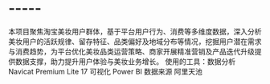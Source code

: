 # -----
本项目聚焦淘宝美妆用户群体，基于平台用户行为、消费等多维度数据，深入分析美妆用户的活跃规律、留存特征、品类偏好及地域分布等情况，挖掘用户潜在需求与消费趋势，为平台优化美妆品类运营策略、商家开展精准营销及产品迭代升级提供数据支撑，助力提升用户体验与美妆业务增长。
使用的工具：数据分析 Navicat Premium Lite 17
           可视化 Power BI
           数据来源 阿里天池
